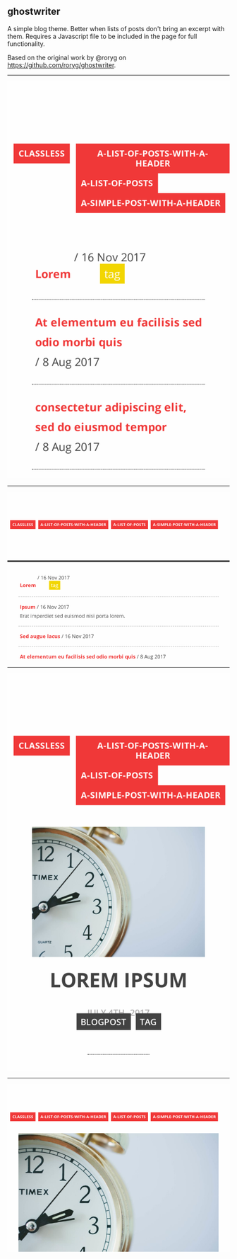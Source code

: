 ## ghostwriter

A simple blog theme. Better when lists of posts don't bring an excerpt with them.
Requires a Javascript file to be included in the page for full functionality.

Based on the original work by @roryg on https://github.com/roryg/ghostwriter.

---

![](screenshots/ghostwriter-list-mobile.png)

---

![](screenshots/ghostwriter-list.png)

---

![](screenshots/ghostwriter-post-mobile.png)

---

![](screenshots/ghostwriter-post.png)
